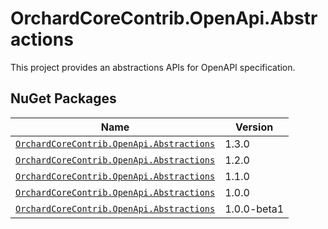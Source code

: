 # OrchardCoreContrib.OpenApi.Abstractions

This project provides an abstractions APIs for OpenAPI specification.

## NuGet Packages

| Name                                                                                                                            | Version     |
|---------------------------------------------------------------------------------------------------------------------------------|-------------|
| [`OrchardCoreContrib.OpenApi.Abstractions`](https://www.nuget.org/packages/OrchardCoreContrib.OpenApi.Abstractions/1.3.0)       | 1.3.0       |
| [`OrchardCoreContrib.OpenApi.Abstractions`](https://www.nuget.org/packages/OrchardCoreContrib.OpenApi.Abstractions/1.2.0)       | 1.2.0       |
| [`OrchardCoreContrib.OpenApi.Abstractions`](https://www.nuget.org/packages/OrchardCoreContrib.OpenApi.Abstractions/1.1.0)       | 1.1.0       |
| [`OrchardCoreContrib.OpenApi.Abstractions`](https://www.nuget.org/packages/OrchardCoreContrib.OpenApi.Abstractions/1.0.0)       | 1.0.0       |
| [`OrchardCoreContrib.OpenApi.Abstractions`](https://www.nuget.org/packages/OrchardCoreContrib.OpenApi.Abstractions/1.0.0-beta1) | 1.0.0-beta1 |
